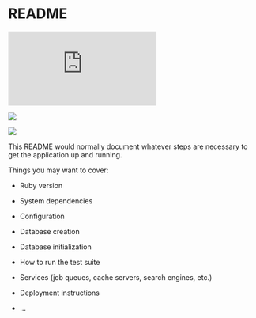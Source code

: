 # README

![](http://gifmaker.cc/PlayGIFAnimation.php?folder=2017011922Jo6EKiehmzsfRa1TEERREX&file=output_hiL9ev.gif)

![](http://res.cloudinary.com/ddpouudhk/image/upload/v1484912834/Schermafbeelding_2017-01-20_om_12.46.31_gsd8yy.png)

![](http://res.cloudinary.com/ddpouudhk/image/upload/v1484912504/Schermafbeelding_2017-01-20_om_12.38.53_jpsrl9.png)





This README would normally document whatever steps are necessary to get the
application up and running.

Things you may want to cover:

* Ruby version

* System dependencies

* Configuration

* Database creation

* Database initialization

* How to run the test suite

* Services (job queues, cache servers, search engines, etc.)

* Deployment instructions

* ...
